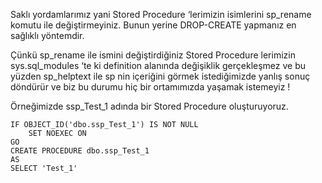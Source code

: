 
Saklı yordamlarımız yani Stored Procedure ‘lerimizin isimlerini sp_rename komutu ile değiştirmeyiniz. Bunun yerine DROP-CREATE
yapmanız en sağlıklı yöntemdir.

Çünkü sp_rename ile ismini değiştirdiğiniz Stored Procedure lerimizin sys.sql_modules ‘te ki definition alanında değişiklik gerçekleşmez
ve bu yüzden sp_helptext ile sp nin içeriğini görmek istediğimizde yanlış sonuç döndürür ve biz bu durumu hiç bir ortamımızda yaşamak
istemeyiz !

Örneğimizde ssp_Test_1 adında bir Stored Procedure oluşturuyoruz.

```
IF OBJECT_ID('dbo.ssp_Test_1') IS NOT NULL
	SET NOEXEC ON
GO
CREATE PROCEDURE dbo.ssp_Test_1
AS 
SELECT 'Test_1'
````
